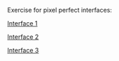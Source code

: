 Exercise for pixel perfect interfaces: 


[Interface 1](interface1.html)

[Interface 2](interface2.html)

[Interface 3](interface3.html)
